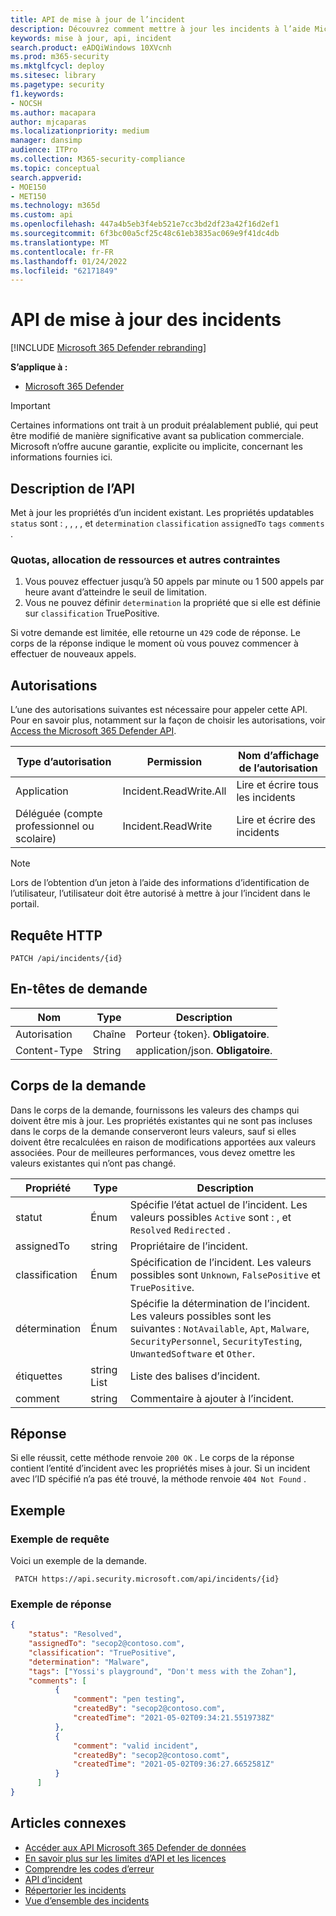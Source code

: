 ```yaml
---
title: API de mise à jour de l’incident
description: Découvrez comment mettre à jour les incidents à l’aide Microsoft 365 Defender API
keywords: mise à jour, api, incident
search.product: eADQiWindows 10XVcnh
ms.prod: m365-security
ms.mktglfcycl: deploy
ms.sitesec: library
ms.pagetype: security
f1.keywords:
- NOCSH
ms.author: macapara
author: mjcaparas
ms.localizationpriority: medium
manager: dansimp
audience: ITPro
ms.collection: M365-security-compliance
ms.topic: conceptual
search.appverid:
- MOE150
- MET150
ms.technology: m365d
ms.custom: api
ms.openlocfilehash: 447a4b5eb3f4eb521e7cc3bd2df23a42f16d2ef1
ms.sourcegitcommit: 6f3bc00a5cf25c48c61eb3835ac069e9f41dc4db
ms.translationtype: MT
ms.contentlocale: fr-FR
ms.lasthandoff: 01/24/2022
ms.locfileid: "62171849"
---
```

# <a name="update-incidents-api"></a>API de mise à jour des incidents

[!INCLUDE [Microsoft 365 Defender rebranding](../includes/microsoft-defender.md)]

**S’applique à :**

- [Microsoft 365 Defender](https://go.microsoft.com/fwlink/?linkid=2118804)

> [!IMPORTANT]
> Certaines informations ont trait à un produit préalablement publié, qui peut être modifié de manière significative avant sa publication commerciale. Microsoft n’offre aucune garantie, explicite ou implicite, concernant les informations fournies ici.

## <a name="api-description"></a>Description de l’API

Met à jour les propriétés d’un incident existant. Les propriétés updatables `status` sont : , , , , et `determination` `classification` `assignedTo` `tags` `comments` .

### <a name="quotas-resource-allocation-and-other-constraints"></a>Quotas, allocation de ressources et autres contraintes

1. Vous pouvez effectuer jusqu’à 50 appels par minute ou 1 500 appels par heure avant d’atteindre le seuil de limitation.
2. Vous ne pouvez définir `determination` la propriété que si elle est définie sur `classification` TruePositive.

Si votre demande est limitée, elle retourne un `429` code de réponse. Le corps de la réponse indique le moment où vous pouvez commencer à effectuer de nouveaux appels.

## <a name="permissions"></a>Autorisations

L’une des autorisations suivantes est nécessaire pour appeler cette API. Pour en savoir plus, notamment sur la façon de choisir les autorisations, voir [Access the Microsoft 365 Defender API](api-access.md).

Type d’autorisation|Permission|Nom d’affichage de l’autorisation
---|---|---
Application|Incident.ReadWrite.All|Lire et écrire tous les incidents
Déléguée (compte professionnel ou scolaire)|Incident.ReadWrite|Lire et écrire des incidents

> [!NOTE]
> Lors de l’obtention d’un jeton à l’aide des informations d’identification de l’utilisateur, l’utilisateur doit être autorisé à mettre à jour l’incident dans le portail.

## <a name="http-request"></a>Requête HTTP

```HTTP
PATCH /api/incidents/{id}
```

## <a name="request-headers"></a>En-têtes de demande

Nom|Type|Description
---|---|---
Autorisation|Chaîne|Porteur {token}. **Obligatoire**.
Content-Type|String|application/json. **Obligatoire**.

## <a name="request-body"></a>Corps de la demande

Dans le corps de la demande, fournissons les valeurs des champs qui doivent être mis à jour. Les propriétés existantes qui ne sont pas incluses dans le corps de la demande conserveront leurs valeurs, sauf si elles doivent être recalculées en raison de modifications apportées aux valeurs associées. Pour de meilleures performances, vous devez omettre les valeurs existantes qui n’ont pas changé.

Propriété|Type|Description
---|---|---
statut|Énum|Spécifie l’état actuel de l’incident. Les valeurs possibles `Active` sont : , et `Resolved` `Redirected` .
assignedTo|string|Propriétaire de l’incident.
classification|Énum|Spécification de l’incident. Les valeurs possibles sont `Unknown`, `FalsePositive` et `TruePositive`.
détermination|Énum|Spécifie la détermination de l’incident. Les valeurs possibles sont les suivantes : `NotAvailable`, `Apt`, `Malware`, `SecurityPersonnel`, `SecurityTesting`, `UnwantedSoftware` et `Other`.
étiquettes|string List|Liste des balises d’incident.
comment|string|Commentaire à ajouter à l’incident.

## <a name="response"></a>Réponse

Si elle réussit, cette méthode renvoie `200 OK` . Le corps de la réponse contient l’entité d’incident avec les propriétés mises à jour. Si un incident avec l’ID spécifié n’a pas été trouvé, la méthode renvoie `404 Not Found` .

## <a name="example"></a>Exemple

### <a name="request-example"></a>Exemple de requête

Voici un exemple de la demande.

```HTTP
 PATCH https://api.security.microsoft.com/api/incidents/{id}
```

### <a name="response-example"></a>Exemple de réponse

```json
{
    "status": "Resolved",
    "assignedTo": "secop2@contoso.com",
    "classification": "TruePositive",
    "determination": "Malware",
    "tags": ["Yossi's playground", "Don't mess with the Zohan"],
    "comments": [
          {
              "comment": "pen testing",
              "createdBy": "secop2@contoso.com",
              "createdTime": "2021-05-02T09:34:21.5519738Z"
          },
          {
              "comment": "valid incident",
              "createdBy": "secop2@contoso.comt",
              "createdTime": "2021-05-02T09:36:27.6652581Z"
          }
      ]
}
```

## <a name="related-articles"></a>Articles connexes

- [Accéder aux API Microsoft 365 Defender de données](api-access.md)
- [En savoir plus sur les limites d’API et les licences](api-terms.md)
- [Comprendre les codes d’erreur](api-error-codes.md)
- [API d’incident](api-incident.md)
- [Répertorier les incidents](api-list-incidents.md)
- [Vue d’ensemble des incidents](incidents-overview.md)
